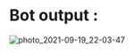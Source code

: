 # Bot output :
![photo_2021-09-19_22-03-47](https://user-images.githubusercontent.com/78360814/133937167-230d082b-4870-4b46-8232-298fdea084a8.jpg)
